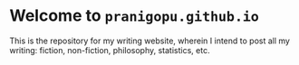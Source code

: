 # Welcome to `pranigopu.github.io`

This is the repository for my writing website, wherein I intend to post all my writing: fiction, non-fiction, philosophy, statistics, etc.
